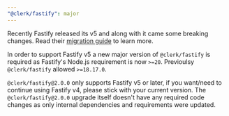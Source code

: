 ```yaml
---
"@clerk/fastify": major
---
```


Recently Fastify released its v5 and along with it came some breaking changes. Read their [migration guide](https://fastify.dev/docs/latest/Guides/Migration-Guide-V5/) to learn more.

In order to support Fastify v5 a new major version of `@clerk/fastify` is required as Fastify's Node.js requirement is now `>=20`. Previoulsy `@clerk/fastify` allowed `>=18.17.0`.

`@clerk/fastify@2.0.0` only supports Fastify v5 or later, if you want/need to continue using Fastify v4, please stick with your current version. The `@clerk/fastify@2.0.0` upgrade itself doesn't have any required code changes as only internal dependencies and requirements were updated.
